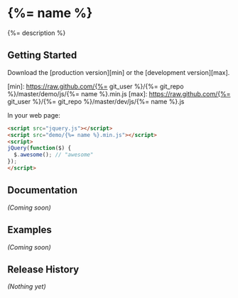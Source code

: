 # {%= name %}

{%= description %}

## Getting Started
Download the [production version][min] or the [development version][max].

[min]: https://raw.github.com/{%= git_user %}/{%= git_repo %}/master/demo/js/{%= name %}.min.js
[max]: https://raw.github.com/{%= git_user %}/{%= git_repo %}/master/dev/js/{%= name %}.js

In your web page:

```html
<script src="jquery.js"></script>
<script src="demo/{%= name %}.min.js"></script>
<script>
jQuery(function($) {
  $.awesome(); // "awesome"
});
</script>
```

## Documentation
_(Coming soon)_

## Examples
_(Coming soon)_

## Release History
_(Nothing yet)_
